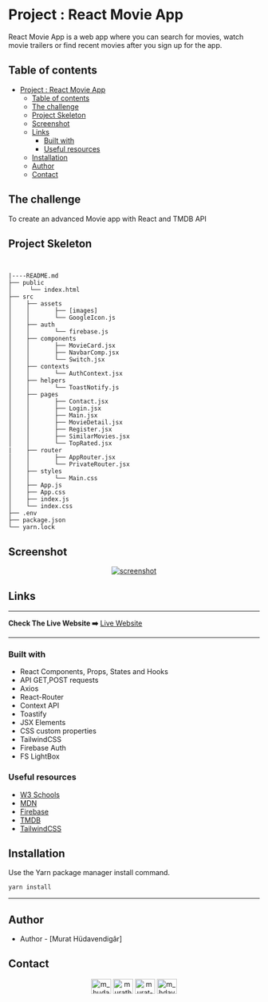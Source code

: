 # Project : React Movie App

React Movie App is a web app where you can search for movies, watch movie trailers or find recent movies after you sign up for the app.

## Table of contents

- [Project : React Movie App](#project--react-movie-app)
  - [Table of contents](#table-of-contents)
  - [The challenge](#the-challenge)
  - [Project Skeleton](#project-skeleton)
  - [Screenshot](#screenshot)
  - [Links](#links)
    - [Built with](#built-with)
    - [Useful resources](#useful-resources)
  - [Installation](#installation)
  - [Author](#author)
  - [Contact](#contact)

## The challenge

To create an advanced Movie app with React and TMDB API

## Project Skeleton

```


|----README.md
├── public
│     └── index.html
├── src
│    ├── assets
│    │       ├── [images]
│    │       └── GoogleIcon.js
│    ├── auth
│    │       └── firebase.js
│    ├── components
│    │       ├── MovieCard.jsx
│    │       ├── NavbarComp.jsx
│    │       └── Switch.jsx
│    ├── contexts
│    │       └── AuthContext.jsx
│    ├── helpers
│    │       └── ToastNotify.js
│    ├── pages
│    │       ├── Contact.jsx
│    │       ├── Login.jsx
│    │       ├── Main.jsx
│    │       ├── MovieDetail.jsx
│    │       ├── Register.jsx
│    │       ├── SimilarMovies.jsx
│    │       └── TopRated.jsx
|    ├── router
│    │       ├── AppRouter.jsx
│    │       └── PrivateRouter.jsx
│    ├── styles
│    │       └── Main.css
│    ├── App.js
│    ├── App.css
│    ├── index.js
│    └── index.css
├── .env
├── package.json
└── yarn.lock
```

## Screenshot

<p align="center">
<a href="https://murathudavendigar.github.io/movie-app-react/"><img src="https://media.licdn.com/dms/image/C4D22AQG8vRoTz1pI0A/feedshare-shrink_800/0/1668135437209?e=1677110400&v=beta&t=lCMDyey6gaY_p3Mi26xBvvVJZLMeTaX31OAWZU2dlb4" alt="screenshot"></a>
</p>

## Links

<hr>
<b>Check The Live Website ➡️</b> <a href="https://murathudavendigar.github.io/movie-app-react/">Live Website</a>
<hr>

### Built with

- React Components, Props, States and Hooks
- API GET,POST requests
- Axios
- React-Router
- Context API
- Toastify
- JSX Elements
- CSS custom properties
- TailwindCSS
- Firebase Auth
- FS LightBox

### Useful resources

- [W3 Schools](https://www.w3schools.com/)
- [MDN](https://developer.mozilla.org/en-US/)
- [Firebase](https://firebase.google.com/)
- [TMDB](https://www.themoviedb.org/)
- [TailwindCSS](https://tailwindcss.com/)

## Installation

Use the Yarn package manager install command.

```bash
yarn install
```

---

## Author

- Author - [Murat Hüdavendigâr]

## Contact

<p align="center">
<a href="https://codepen.io/m_hudavendigar" target="blank"><img align="center" src="https://raw.githubusercontent.com/rahuldkjain/github-profile-readme-generator/master/src/images/icons/Social/codepen.svg" alt="m_hudavendigar" height="30" width="40" /></a>
<a href="https://twitter.com/murathoncu" target="blank"><img align="center" src="https://raw.githubusercontent.com/rahuldkjain/github-profile-readme-generator/master/src/images/icons/Social/twitter.svg" alt="murathoncu" height="30" width="40" /></a>
<a href="https://www.linkedin.com/in/murathudavendigaroncu/" target="blank"><img align="center" src="https://raw.githubusercontent.com/rahuldkjain/github-profile-readme-generator/master/src/images/icons/Social/linked-in-alt.svg" alt="murat-hüdavendigâr-öncü-232749246" height="30" width="40" /></a>
<a href="https://instagram.com/m_hdavendigr" target="blank"><img align="center" src="https://raw.githubusercontent.com/rahuldkjain/github-profile-readme-generator/master/src/images/icons/Social/instagram.svg" alt="m_hdavendigr" height="30" width="40" /></a>
</p>
